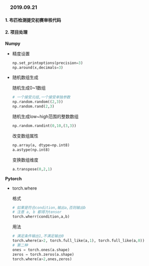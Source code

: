### 　**2019.09.21** 



####  **1. 布匹检测提交初赛审核代码**

####  **2. 项目处理**

**Numpy**

- 精度设置

  ```python
  np.set_printoptions(precision=3)
  np.around(x,decimals=3)
  ```

- 随机数组生成

  随机生成0~1数组

  ```python
  # 一个接受元组,一个接受单独参数
  np.random.random((2,3))
  np.random.rand(2,3)
  ```

  随机生成low~high范围的整数数组

  ```python
  np.random.randint(0,10,(3,3))
  ```
  
  改变数组属性
  
  ```python
  np.array(a, dtype=np.int8)
  a.astype(np.int8)
  ```
  
  变换数组维度
  
  ```python
  a.transpose(0,2,1)
  ```
  
  

**Pytorch**

- torch.where 

  格式
  
  ```python
  # 如果是符合condition,输出a,否则输出b
  # 注意 a, b 都得为tensor
  torch.wherr(condition,a,b)
  ```
  
  用法
  
  ```python
  # 满足条件输出1,不满足输出0
  torch.where(a>2, torch.full_like(a,1), torch.full_like(a,0))
  # 第二种
  ones = torch.ones(a.shape)
  zeros = torch.zeros(a.shape)
  torch.where(a>2,ones,zeros)
  ```
  
  
  
  